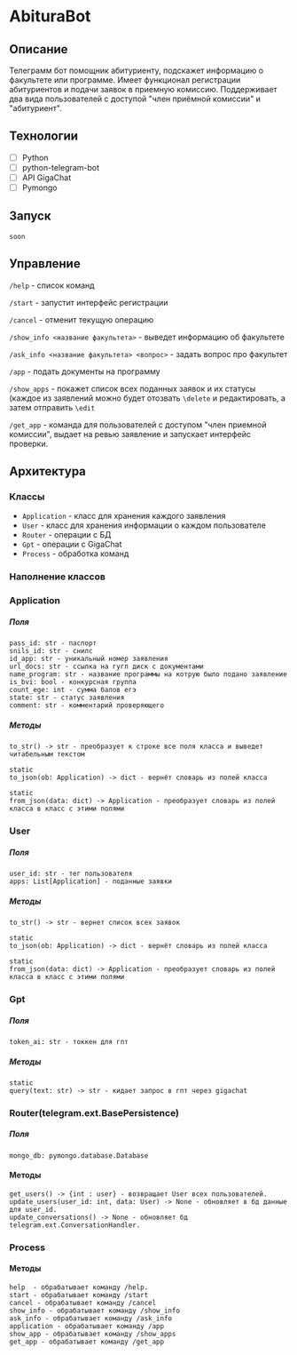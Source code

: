 # AbituraBot

## Описание
Телеграмм бот помощник абитуриенту, подскажет информацию о факультете или программе. Имеет функционал регистрации абитуриентов и подачи заявок в приемную комиссию. Поддерживает два вида пользователей с доступой "член приёмной комиссии" и "абитуриент".

## Технологии
- [ ] Python
- [ ] python-telegram-bot
- [ ] API GigaChat
- [ ] Pymongo

## Запуск
```soon```

## Управление

```/help``` - список команд

```/start``` - запустит интерфейс регистрации

```/cancel``` - отменит текущую операцию

```/show_info <название факультета>``` - выведет информацию об факультете

```/ask_info <название факультета> <вопрос>```  - задать вопрос про факультет

```/app``` - подать документы на программу

```/show_apps``` - покажет список всех поданных заявок и их статусы (каждое из заявлений можно будет отозвать ```\delete``` и редактировать, а затем отправить ```\edit```

```/get_app``` - команда для пользователей с доступом "член приемной комиссии", выдает на ревью заявление и запускает интерфейс проверки.

## Архитектура
### Классы
  * ``` Application ``` - класс для хранения каждого заявления
  * ``` User ``` - класс для хранения информации о каждом пользователе
  * ```Router``` -  операции с БД
  * ```Gpt``` - операции с GigaChat
  * ```Process``` - обработка команд
### Наполнение классов

### Application
  ##### Поля
    pass_id: str - паспорт
    snils_id: str - снилс
    id_app: str - уникальный номер заявления
    url_docs: str - ссылка на гугл диск с документами
    name_program: str - название программы на котрую было подано заявление
    is_bvi: bool - конкурсная группа
    count_ege: int - сумма балов егэ
    state: str - статус заявления
    comment: str - комментарий проверяющего
  ##### Методы
    to_str() -> str - преобразует к строке все поля класса и выведет читабельным текстом
    
    static
    to_json(ob: Application) -> dict - вернёт словарь из полей класса

    static
    from_json(data: dict) -> Application - преобразует словарь из полей класса в класс с этими полями

    
### User
  ##### Поля
    user_id: str - тег пользователя
    apps: List[Application] - поданные заявки
  ##### Методы
    to_str() -> str - вернет список всех заявок
    
    static
    to_json(ob: Application) -> dict - вернёт словарь из полей класса

    static
    from_json(data: dict) -> Application - преобразует словарь из полей класса в класс с этими полями

### Gpt
  ##### Поля
    token_ai: str - токкен для гпт
  ##### Методы
    static
    query(text: str) -> str - кидает запрос в гпт через gigachat

### Router(telegram.ext.BasePersistence)
  ##### Поля
    mongo_db: pymongo.database.Database
  #### Методы
    get_users() -> {int : user} - возвращает User всех пользователей.
    update_users(user_id: int, data: User) -> None - обновляет в бд данные для user_id.
    update_conversations() -> None - обновляет бд telegram.ext.ConversationHandler.

### Process
  #### Методы
    help  - обрабатывает команду /help.
    start - обрабатывает команду /start
    cancel - обрабатывает команду /cancel
    show_info - обрабатывает команду /show_info
    ask_info - обрабатывает команду /ask_info
    application - обрабатывает команду /app
    show_app - обрабатывает команду /show_apps
    get_app - обрабатывает команду /get_app
